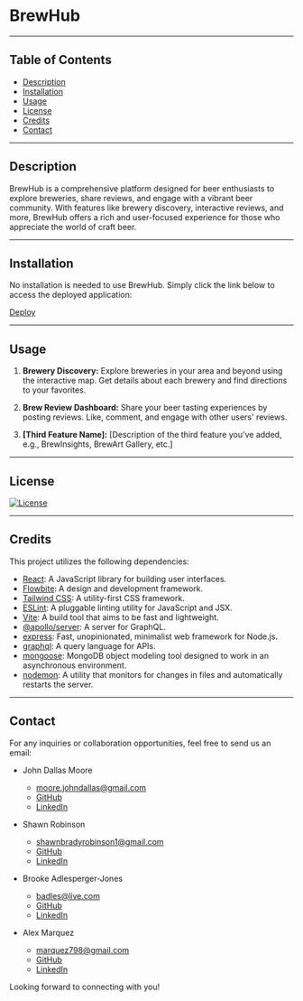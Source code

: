 # BrewHub

---

## Table of Contents
- [Description](#description)
- [Installation](#installation)
- [Usage](#usage)
- [License](#license)
- [Credits](#credits)
- [Contact](#contact)

---

<a id='description'></a>
## Description

BrewHub is a comprehensive platform designed for beer enthusiasts to explore breweries, share reviews, and engage with a vibrant beer community. With features like brewery discovery, interactive reviews, and more, BrewHub offers a rich and user-focused experience for those who appreciate the world of craft beer.

---

<a id='installation'></a>
## Installation

No installation is needed to use BrewHub. Simply click the link below to access the deployed application:

[Deploy](#) <!-- Add your deployment link here -->

---

<a id='usage'></a>
## Usage

1. **Brewery Discovery:** Explore breweries in your area and beyond using the interactive map. Get details about each brewery and find directions to your favorites.

2. **Brew Review Dashboard:** Share your beer tasting experiences by posting reviews. Like, comment, and engage with other users' reviews.

3. **[Third Feature Name]:** [Description of the third feature you've added, e.g., BrewInsights, BrewArt Gallery, etc.]

---

<a id='license'></a>
## License

[![License](https://img.shields.io/badge/License-Apache_2.0-blue.svg)](https://opensource.org/licenses/Apache-2.0)

---

<a id='credits'></a>
## Credits

This project utilizes the following dependencies:

- [React](https://reactjs.org): A JavaScript library for building user interfaces.
- [Flowbite](https://flowbite.com): A design and development framework.
- [Tailwind CSS](https://tailwindcss.com): A utility-first CSS framework.
- [ESLint](https://eslint.org): A pluggable linting utility for JavaScript and JSX.
- [Vite](https://vitejs.dev): A build tool that aims to be fast and lightweight.
- [@apollo/server](https://www.npmjs.com/package/@apollo/server): A server for GraphQL.
- [express](https://www.npmjs.com/package/express): Fast, unopinionated, minimalist web framework for Node.js.
- [graphql](https://www.npmjs.com/package/graphql): A query language for APIs.
- [mongoose](https://www.npmjs.com/package/mongoose): MongoDB object modeling tool designed to work in an asynchronous environment.
- [nodemon](https://www.npmjs.com/package/nodemon): A utility that monitors for changes in files and automatically restarts the server.


---

<a id='contact'></a>
## Contact

For any inquiries or collaboration opportunities, feel free to send us an email:

- John Dallas Moore
  - [moore.johndallas@gmail.com](mailto:moore.johndallas@gmail.com)
  - [GitHub](https://github.com/JohnDallasMoore/)
  - [LinkedIn](https://www.linkedin.com/in/john-dallas-moore/)

- Shawn Robinson
  - [shawnbradyrobinson1@gmail.com](mailto:shawnbradyrobinson1@gmail.com)
  - [GitHub](https://github.com/shawnbradyrobinson/)
  - [LinkedIn](https://www.linkedin.com/in/shawn-robinson-9aaa12170/)

- Brooke Adlesperger-Jones
  - [badles@live.com](mailto:badles@live.com)
  - [GitHub](https://github.com/BAJones22/)
  - [LinkedIn](https://www.linkedin.com/in/brooke-adlesperger-jones-893a9b26b/)

- Alex Marquez
  - [marquez798@gmail.com](mailto:marquez798@gmail.com)
  - [GitHub](https://github.com/AlxMarz/)
  - [LinkedIn](https://www.linkedin.com/in/alex-marquez-592989257/)

Looking forward to connecting with you!
